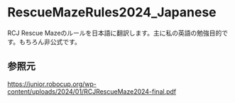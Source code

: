 # RescueMazeRules2024_Japanese

RCJ Rescue Mazeのルールを日本語に翻訳します。主に私の英語の勉強目的です。もちろん非公式です。

## 参照元

https://junior.robocup.org/wp-content/uploads/2024/01/RCJRescueMaze2024-final.pdf

